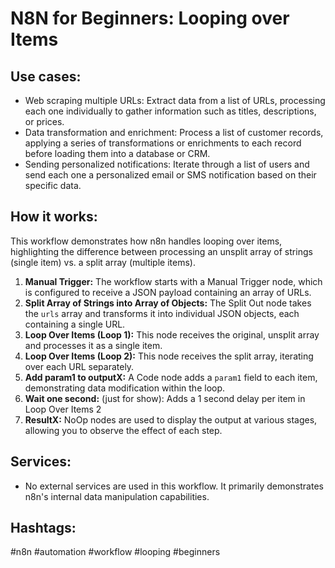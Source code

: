 # N8N for Beginners: Looping over Items

## Use cases:
- Web scraping multiple URLs: Extract data from a list of URLs, processing each one individually to gather information such as titles, descriptions, or prices.
- Data transformation and enrichment: Process a list of customer records, applying a series of transformations or enrichments to each record before loading them into a database or CRM.
- Sending personalized notifications: Iterate through a list of users and send each one a personalized email or SMS notification based on their specific data.

## How it works:

This workflow demonstrates how n8n handles looping over items, highlighting the difference between processing an unsplit array of strings (single item) vs. a split array (multiple items).

1.  **Manual Trigger:** The workflow starts with a Manual Trigger node, which is configured to receive a JSON payload containing an array of URLs.
2.  **Split Array of Strings into Array of Objects:** The Split Out node takes the `urls` array and transforms it into individual JSON objects, each containing a single URL.
3.  **Loop Over Items (Loop 1):** This node receives the original, unsplit array and processes it as a single item.
4.  **Loop Over Items (Loop 2):** This node receives the split array, iterating over each URL separately.
5.  **Add param1 to outputX:** A Code node adds a `param1` field to each item, demonstrating data modification within the loop.
6.  **Wait one second:** (just for show): Adds a 1 second delay per item in Loop Over Items 2
7.  **ResultX:** NoOp nodes are used to display the output at various stages, allowing you to observe the effect of each step.

## Services:

-   No external services are used in this workflow. It primarily demonstrates n8n's internal data manipulation capabilities.

## Hashtags:

#n8n #automation #workflow #looping #beginners
